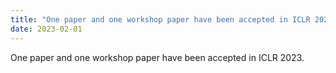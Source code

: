 ```yaml
---
title: "One paper and one workshop paper have been accepted in ICLR 2023."
date: 2023-02-01
---
```

One paper and one workshop paper have been accepted in ICLR 2023.
